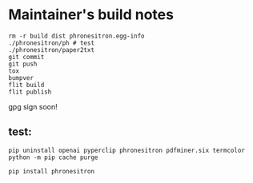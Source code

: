 # Maintainer's build notes

```
rm -r build dist phronesitron.egg-info 
./phronesitron/ph # test
./phronesitron/paper2txt
git commit 
git push
tox
bumpver
flit build
flit publish

```
gpg sign soon!

## test:
```
pip uninstall openai pyperclip phronesitron pdfminer.six termcolor
python -m pip cache purge

pip install phronesitron
```
